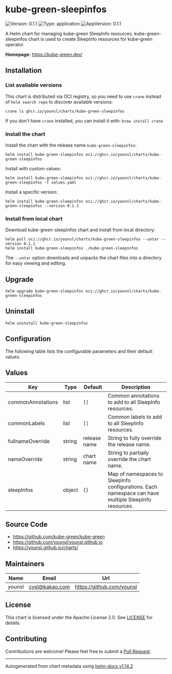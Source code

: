# kube-green-sleepinfos

![Version: 0.1.1](https://img.shields.io/badge/Version-0.1.1-informational?style=flat-square) ![Type: application](https://img.shields.io/badge/Type-application-informational?style=flat-square) ![AppVersion: 0.1.1](https://img.shields.io/badge/AppVersion-0.1.1-informational?style=flat-square)

A Helm chart for managing kube-green SleepInfo resources. kube-green-sleepinfos chart is used to create SleepInfo resources for kube-green operator.

**Homepage:** <https://kube-green.dev/>

## Installation

### List available versions

This chart is distributed via OCI registry, so you need to use `crane` instead of `helm search repo` to discover available versions:

```console
crane ls ghcr.io/younsl/charts/kube-green-sleepinfos
```

If you don't have `crane` installed, you can install it with: `brew install crane`

### Install the chart

Install the chart with the release name `kube-green-sleepinfos`:

```console
helm install kube-green-sleepinfos oci://ghcr.io/younsl/charts/kube-green-sleepinfos
```

Install with custom values:

```console
helm install kube-green-sleepinfos oci://ghcr.io/younsl/charts/kube-green-sleepinfos -f values.yaml
```

Install a specific version:

```console
helm install kube-green-sleepinfos oci://ghcr.io/younsl/charts/kube-green-sleepinfos --version 0.1.1
```

### Install from local chart

Download kube-green-sleepinfos chart and install from local directory:

```console
helm pull oci://ghcr.io/younsl/charts/kube-green-sleepinfos --untar --version 0.1.1
helm install kube-green-sleepinfos ./kube-green-sleepinfos
```

The `--untar` option downloads and unpacks the chart files into a directory for easy viewing and editing.

## Upgrade

```console
helm upgrade kube-green-sleepinfos oci://ghcr.io/younsl/charts/kube-green-sleepinfos
```

## Uninstall

```console
helm uninstall kube-green-sleepinfos
```

## Configuration

The following table lists the configurable parameters and their default values.

## Values

| Key | Type | Default | Description |
|-----|------|---------|-------------|
| commonAnnotations | list | `[]` | Common annotations to add to all SleepInfo resources. |
| commonLabels | list | `[]` | Common labels to add to all SleepInfo resources. |
| fullnameOverride | string | release name | String to fully override the release name. |
| nameOverride | string | chart name | String to partially override the chart name. |
| sleepInfos | object | `{}` | Map of namespaces to SleepInfo configurations. Each namespace can have multiple SleepInfo resources. |

## Source Code

* <https://github.com/kube-green/kube-green>
* <https://github.com/younsl/younsl.github.io>
* <https://younsl.github.io/charts/>

## Maintainers

| Name | Email | Url |
| ---- | ------ | --- |
| younsl | <cysl@kakao.com> | <https://github.com/younsl> |

## License

This chart is licensed under the Apache License 2.0. See [LICENSE](https://github.com/younsl/younsl.github.io/blob/main/LICENSE) for details.

## Contributing

Contributions are welcome! Please feel free to submit a [Pull Request](https://github.com/younsl/younsl.github.io/pulls).

----------------------------------------------
Autogenerated from chart metadata using [helm-docs v1.14.2](https://github.com/norwoodj/helm-docs/releases/v1.14.2)
